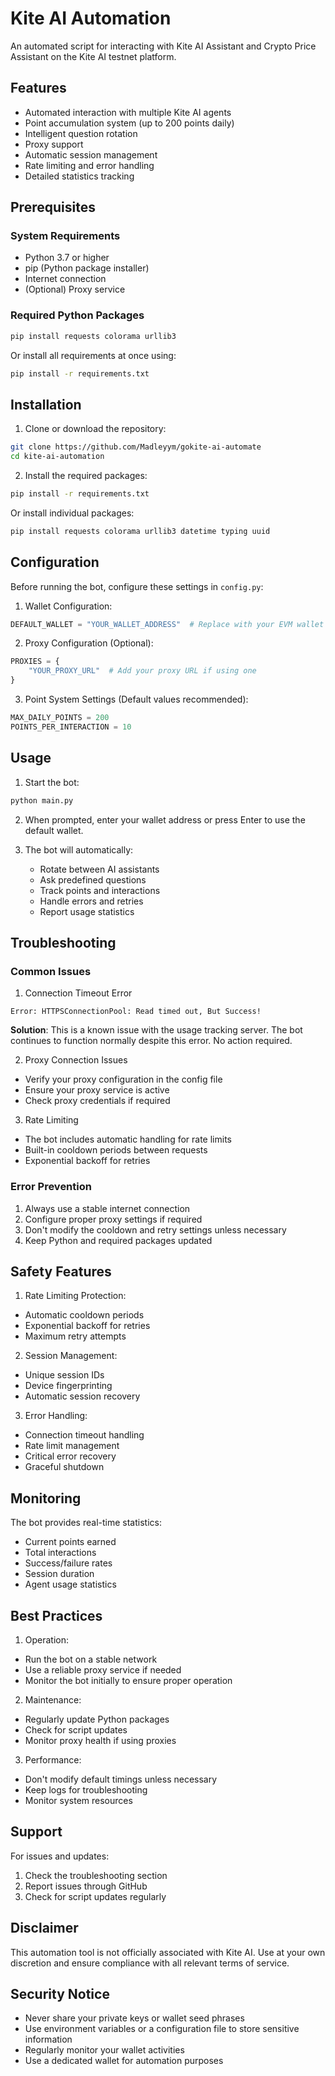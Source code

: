 # Kite AI Automation

An automated script for interacting with Kite AI Assistant and Crypto Price Assistant on the Kite AI testnet platform.

## Features
- Automated interaction with multiple Kite AI agents
- Point accumulation system (up to 200 points daily)
- Intelligent question rotation
- Proxy support
- Automatic session management
- Rate limiting and error handling
- Detailed statistics tracking

## Prerequisites

### System Requirements
- Python 3.7 or higher
- pip (Python package installer)
- Internet connection
- (Optional) Proxy service

### Required Python Packages
```bash
pip install requests colorama urllib3
```

Or install all requirements at once using:
```bash
pip install -r requirements.txt
```

## Installation

1. Clone or download the repository:
```bash
git clone https://github.com/Madleyym/gokite-ai-automate
cd kite-ai-automation
```

2. Install the required packages:
```bash
pip install -r requirements.txt
```

Or install individual packages:
```bash
pip install requests colorama urllib3 datetime typing uuid
```

## Configuration

Before running the bot, configure these settings in `config.py`:

1. Wallet Configuration:
```python
DEFAULT_WALLET = "YOUR_WALLET_ADDRESS"  # Replace with your EVM wallet address
```

2. Proxy Configuration (Optional):
```python
PROXIES = {
    "YOUR_PROXY_URL"  # Add your proxy URL if using one
}
```

3. Point System Settings (Default values recommended):
```python
MAX_DAILY_POINTS = 200
POINTS_PER_INTERACTION = 10
```

## Usage

1. Start the bot:
```bash
python main.py
```

2. When prompted, enter your wallet address or press Enter to use the default wallet.

3. The bot will automatically:
   - Rotate between AI assistants
   - Ask predefined questions
   - Track points and interactions
   - Handle errors and retries
   - Report usage statistics

## Troubleshooting

### Common Issues

1. Connection Timeout Error
```
Error: HTTPSConnectionPool: Read timed out, But Success! 
```
**Solution**: This is a known issue with the usage tracking server. The bot continues to function normally despite this error. No action required.

2. Proxy Connection Issues
- Verify your proxy configuration in the config file
- Ensure your proxy service is active
- Check proxy credentials if required

3. Rate Limiting
- The bot includes automatic handling for rate limits
- Built-in cooldown periods between requests
- Exponential backoff for retries

### Error Prevention

1. Always use a stable internet connection
2. Configure proper proxy settings if required
3. Don't modify the cooldown and retry settings unless necessary
4. Keep Python and required packages updated

## Safety Features

1. Rate Limiting Protection:
- Automatic cooldown periods
- Exponential backoff for retries
- Maximum retry attempts

2. Session Management:
- Unique session IDs
- Device fingerprinting
- Automatic session recovery

3. Error Handling:
- Connection timeout handling
- Rate limit management
- Critical error recovery
- Graceful shutdown

## Monitoring

The bot provides real-time statistics:
- Current points earned
- Total interactions
- Success/failure rates
- Session duration
- Agent usage statistics

## Best Practices

1. Operation:
- Run the bot on a stable network
- Use a reliable proxy service if needed
- Monitor the bot initially to ensure proper operation

2. Maintenance:
- Regularly update Python packages
- Check for script updates
- Monitor proxy health if using proxies

3. Performance:
- Don't modify default timings unless necessary
- Keep logs for troubleshooting
- Monitor system resources

## Support

For issues and updates:
1. Check the troubleshooting section
2. Report issues through GitHub
3. Check for script updates regularly

## Disclaimer

This automation tool is not officially associated with Kite AI. Use at your own discretion and ensure compliance with all relevant terms of service.

## Security Notice

- Never share your private keys or wallet seed phrases
- Use environment variables or a configuration file to store sensitive information
- Regularly monitor your wallet activities
- Use a dedicated wallet for automation purposes